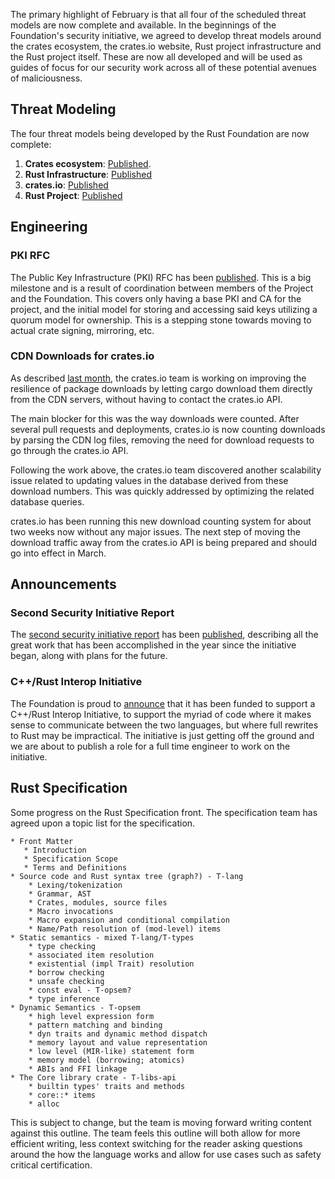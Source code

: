 The primary highlight of February is that all four of the scheduled threat models are now complete and available. In the beginnings of the Foundation's security initiative, we agreed to develop threat models around the crates ecosystem, the crates.io website, Rust project infrastructure and the Rust project itself. These are now all developed and will be used as guides of focus for our security work across all of these potential avenues of maliciousness.

## Threat Modeling

The four threat models being developed by the Rust Foundation are now complete:

1. **Crates ecosystem**: [Published](https://drive.google.com/file/d/1YxpJ0W5eqat2Y3ZfbdwKm_AoNhX3hIj_/).
2. **Rust Infrastructure**: [Published](https://docs.google.com/document/d/10Qlf8lk7VbpWhA0wHqJj4syYuUVr8rkGVM-k2qkb0QE/)
3. **crates.io**: [Published](https://docs.google.com/document/d/1krEL8zccid44ojS2vqxH4HRCD-bPzC7tLfcDhc5QekI/)
4. **Rust Project**: [Published](https://docs.google.com/document/d/1kpUUYekiiZRARk_EDQ7merBLmwp301yCE28MkQH-x8k/)

## Engineering

### PKI RFC

The Public Key Infrastructure (PKI) RFC has been [published](https://github.com/rust-lang/rfcs/pull/3579). This is a big milestone and is a result of coordination between members of the Project and the Foundation. This covers only having a base PKI and CA for the project, and the initial model for storing and accessing said keys utilizing a quorum model for ownership. This is a stepping stone towards moving to actual crate signing, mirroring, etc.

### CDN Downloads for crates.io

As described [last month](January.md), the crates.io team is working on improving the resilience of package downloads by letting cargo download them directly from the CDN servers, without having to contact the crates.io API.

The main blocker for this was the way downloads were counted. After several pull requests and deployments, crates.io is now counting downloads by parsing the CDN log files, removing the need for download requests to go through the crates.io API.

Following the work above, the crates.io team discovered another scalability issue related to updating values in the database derived from these download numbers. This was quickly addressed by optimizing the related database queries.

crates.io has been running this new download counting system for about two weeks now without any major issues. The next step of moving the download traffic away from the crates.io API is being prepared and should go into effect in March.

## Announcements

### Second Security Initiative Report

The [second security initiative report](https://foundation.rust-lang.org/news/second-security-initiative-report-details-rust-security-advancements/) has been [published](https://foundation.rust-lang.org/static/publications/security-initiative-report-february-2024.pdf), describing all the great work that has been accomplished in the year since the initiative began, along with plans for the future. 

### C++/Rust Interop Initiative

The Foundation is proud to [announce](https://foundation.rust-lang.org/news/google-contributes-1m-to-rust-foundation-to-support-c-rust-interop-initiative/) that it has been funded to support a C++/Rust Interop Initiative, to support the myriad of code where it makes sense to communicate between the two languages, but where full rewrites to Rust may be impractical. The initiative is just getting off the ground and we are about to publish a role for a full time engineer to work on the initiative.

## Rust Specification

Some progress on the Rust Specification front. The specification team has agreed upon a topic list for the specification.

```
* Front Matter
   * Introduction
   * Specification Scope
   * Terms and Definitions
* Source code and Rust syntax tree (graph?) - T-lang
    * Lexing/tokenization
    * Grammar, AST
    * Crates, modules, source files
    * Macro invocations
    * Macro expansion and conditional compilation
    * Name/Path resolution of (mod-level) items
* Static semantics - mixed T-lang/T-types
    * type checking
    * associated item resolution
    * existential (impl Trait) resolution
    * borrow checking
    * unsafe checking
    * const eval - T-opsem?
    * type inference
* Dynamic Semantics - T-opsem
    * high level expression form
    * pattern matching and binding
    * dyn traits and dynamic method dispatch
    * memory layout and value representation
    * low level (MIR-like) statement form
    * memory model (borrowing; atomics)
    * ABIs and FFI linkage
* The Core library crate - T-libs-api
    * builtin types' traits and methods
    * core::* items
    * alloc
```

This is subject to change, but the team is moving forward writing content against this outline. The team feels this outline will both allow for more efficient writing, less context switching for the reader asking questions around the how the language works and allow for use cases such as safety critical certification.